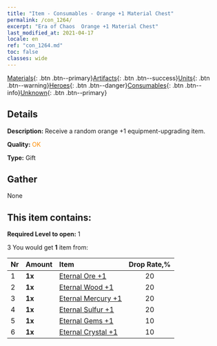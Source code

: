 ```yaml
---
title: "Item - Consumables - Orange +1 Material Chest"
permalink: /con_1264/
excerpt: "Era of Chaos  Orange +1 Material Chest"
last_modified_at: 2021-04-17
locale: en
ref: "con_1264.md"
toc: false
classes: wide
---
```

 [Materials](/Items/){: .btn .btn--primary}[Artifacts](/Items/Artifacts/){: .btn .btn--success}[Units](/Items/Units/){: .btn .btn--warning}[Heroes](/Items/Heroes/){: .btn .btn--danger}[Consumables](/Items/Consumables/){: .btn .btn--info}[Unknown](/Items/Unknown/){: .btn .btn--primary}

## Details
 **Description:** Receive a random orange +1 equipment-upgrading item.

 **Quality:** <span style="color: #FF8C00">OK</span>

 **Type:** Gift

## Gather

  None

## This item contains:

 **Required Level to open:** 1

 3 You would get **1** item  from:

  | Nr | Amount |     Item    | Drop Rate,% |
  |:---|:-------|:------------|:---------:|
  | 1 |  **1x** | [Eternal Ore +1](/Items/mat_68/) | 20 | 
  | 2 |  **1x** | [Eternal Wood +1](/Items/mat_69/) | 20 | 
  | 3 |  **1x** | [Eternal Mercury +1](/Items/mat_70/) | 20 | 
  | 4 |  **1x** | [Eternal Sulfur +1](/Items/mat_71/) | 20 | 
  | 5 |  **1x** | [Eternal Gems +1](/Items/mat_72/) | 10 | 
  | 6 |  **1x** | [Eternal Crystal +1](/Items/mat_73/) | 10 | 

